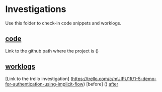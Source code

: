 # Investigations

Use this folder to check-in code snippets and worklogs.

## [code](./code/readme.md)


Link to the github path where the project is ()





## [worklogs](./worklogs/readme.md)

[Link to the trello investigation] (https://trello.com/c/mUIPU1ft/1-5-demo-for-authentication-using-implicit-flow)
[before] () [after]()
